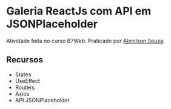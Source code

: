 # Galeria ReactJs com API em JSONPlaceholder

Atividade feita no curso B7Web. Praticado por [Alenilson Souza](https://alenilsonsouza.com.br).

## Recursos
* States
* UseEffect
* Routers
* Axios
* API JSONPlaceholder